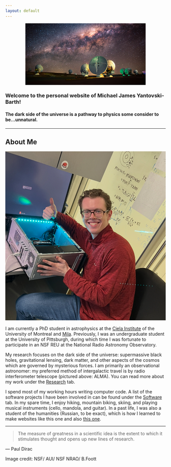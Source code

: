 ```yaml
---
layout: default
---
```

<img src="ALMA_Milky-Way_Less-Green_r6-1170x600.jpg" style="display:block; margin:auto; width:75%">

### Welcome to the personal website of Michael James Yantovski-Barth!
#### The dark side of the universe is a pathway to physics some consider to be…unnatural. 

---

## About Me

<img class="profile-picture" src="IMG_6859.png">

<p>I am currently a PhD student in astrophysics at the <a href="https://ciela.science/team/michael-j-barth/">Ciela Institute</a> of the University of Montreal and <a href="https://mila.quebec/en/directory/misha-barth">Mila</a>. Previously, I was an undergraduate student at the University of Pittsburgh, during which time I was fortunate to participate in an NSF REU at the National Radio Astronomy Observatory.</p>

<p>My research focuses on the dark side of the universe: supermassive black holes, gravitational lensing, dark matter, and other aspects of the cosmos which are governed by mysterious forces. I am primarily an observational astronomer: my preferred method of intergalactic travel is by radio interferometer telescope (pictured above: ALMA). You can read more about my work under the <a href="https://darthbarth.science/research">Research</a> tab.</p>

<p>I spend most of my working hours writing computer code. A list of the software projects I have been involved in can be found under the <a href="https://darthbarth.science/software">Software</a> tab. In my spare time, I enjoy hiking, mountain biking, skiing, and playing musical instruments (cello, mandola, and guitar). In a past life, I was also a student of the humanities (Russian, to be exact), which is how I learned to make websites like this one and also <a href="http://soviet-rock.obdurodon.org/">this one</a>.</p>

---

> The measure of greatness in a scientific idea is the extent to which it stimulates thought and opens up new lines of research.

― Paul Dirac

Image credit: NSF/ AUI/ NSF NRAO/ B.Foott
